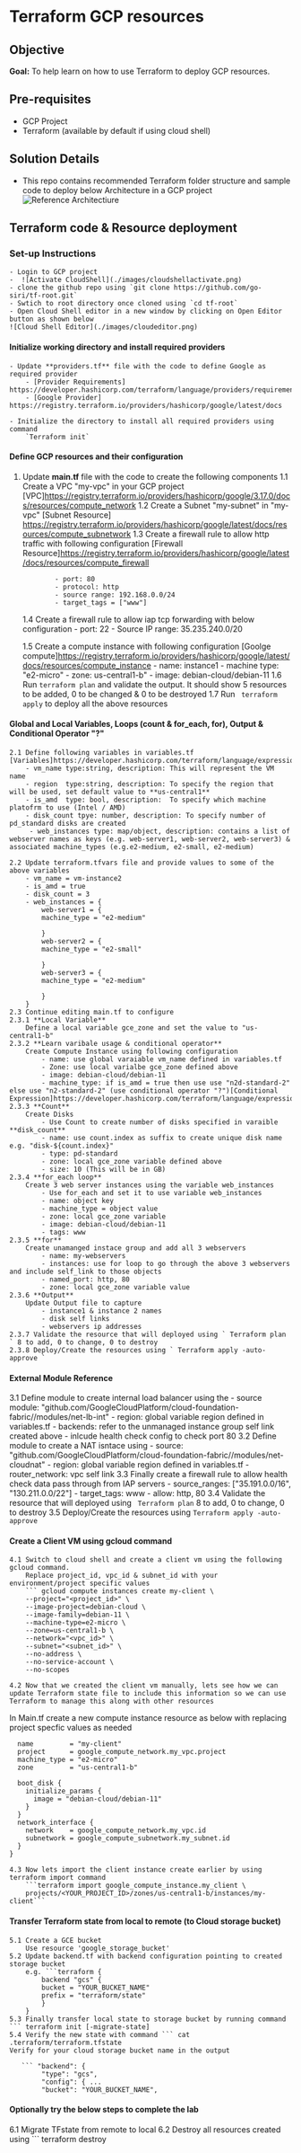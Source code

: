 # Terraform GCP resources

## Objective
**Goal:**  To help learn on how to use Terraform to deploy GCP resources.

## Pre-requisites
 - GCP Project
 - Terraform (available by default if using cloud shell)

## Solution Details
- This repo contains recommended Terraform folder structure and sample code to deploy below Architecture in a GCP project
![Reference Architectiure](./images/architecture.png) 


## Terraform code & Resource deployment
### Set-up Instructions
    - Login to GCP project
    -  ![Activate CloudShell](./images/cloudshellactivate.png) 
    - clone the github repo using `git clone https://github.com/go-siri/tf-root.git`
    - Swtich to root directory once cloned using `cd tf-root`
    - Open Cloud Shell editor in a new window by clicking on Open Editor button as shown below 
    ![Cloud Shell Editor](./images/cloudeditor.png) 

#### Initialize working directory and install required providers
    - Update **providers.tf** file with the code to define Google as required provider
        - [Provider Requirements] https://developer.hashicorp.com/terraform/language/providers/requirements
        - [Google Provider] https://registry.terraform.io/providers/hashicorp/google/latest/docs
 
    - Initialize the directory to install all required providers using command
        `Terraform init`

#### Define GCP resources and their configuration
 1. Update **main.tf** file with the code to create the following components
     1.1 Create a VPC "my-vpc" in your GCP project [VPC]https://registry.terraform.io/providers/hashicorp/google/3.17.0/docs/resources/compute_network
     1.2 Create a Subnet "my-subnet" in "my-vpc" [Subnet Resource] https://registry.terraform.io/providers/hashicorp/google/latest/docs/resources/compute_subnetwork
     1.3 Create a firewall rule to allow http traffic with following configuration [Firewall Resource]https://registry.terraform.io/providers/hashicorp/google/latest/docs/resources/compute_firewall

                - port: 80
                - protocol: http
                - source range: 192.168.0.0/24
                - target_tags = ["www"]

     1.4 Create a firewall rule to allow iap tcp forwarding with below configuration
               - port: 22
               - Source IP range: 35.235.240.0/20

     1.5 Create a compute instance with following configuration [Goolge compute]https://registry.terraform.io/providers/hashicorp/google/latest/docs/resources/compute_instance
               - name: instance1
               - machine type: "e2-micro"
               - zone: us-central1-b"
               - image: debian-cloud/debian-11
     1.6 Run `terraform plan` and validate the output. It should show 5 resources to be added, 0 to be changed & 0 to be destroyed
     1.7 Run ` terraform apply` to deploy all the above resources

#### Global and Local Variables, Loops (count & for_each, for), Output & Conditional Operator "?"
    2.1 Define following variables in variables.tf [Variables]https://developer.hashicorp.com/terraform/language/expressions/types
        - vm_name type:string, description: This will represent the VM name
        - region  type:string, description: To specify the region that will be used, set default value to **us-central1**
        - is_amd  type: bool, description:  To specify which machine platofrm to use (Intel / AMD)
        - disk_count tpye: number, description: To specify number of pd_standard disks are created 
         - web_instances type: map/object, description: contains a list of webserver names as keys (e.g. web-server1, web-server2, web-server3) & associated machine_types (e.g.e2-medium, e2-small, e2-medium)

    2.2 Update terraform.tfvars file and provide values to some of the above variables
        - vm_name = vm-instance2
        - is_amd = true
        - disk_count = 3
        - web_instances = {
            web-server1 = {
            machine_type = "e2-medium"
            
            }
            web-server2 = {
            machine_type = "e2-small"

            }
            web-server3 = {
            machine_type = "e2-medium"

            }
        }
    2.3 Continue editing main.tf to configure
    2.3.1 **Local Variable** 
        Define a local variable gce_zone and set the value to "us-central1-b"
    2.3.2 **Learn varibale usage & conditional operator** 
        Create Compute Instance using following configuration
            - name: use global varaiable vm_name defined in variables.tf 
            - Zone: use local varialbe gce_zone defined above
            - image: debian-cloud/debian-11
            - machine_type: if is_amd = true then use use "n2d-standard-2" else use "n2-standard-2" (use conditional operator "?")[Conditional Expression]https://developer.hashicorp.com/terraform/language/expressions/conditionals
    2.3.3 **Count**
        Create Disks
            - Use Count to create number of disks specified in varaible **disk_count**
            - name: use count.index as suffix to create unique disk name e.g. "disk-${count.index}"
            - type: pd-standard
            - zone: local gce_zone variable defined above
            - size: 10 (This will be in GB)
    2.3.4 **for_each loop**
        Create 3 web server instances using the variable web_instances
            - Use for_each and set it to use variable web_instances
            - name: object key
            - machine_type = object value
            - zone: local gce_zone variable
            - image: debian-cloud/debian-11
            - tags: www
    2.3.5 **for**
        Create unamanged instace group and add all 3 webservers
            - name: my-webservers
            - instances: use for loop to go through the above 3 webservers and include self_link to those objects
            - named_port: http, 80
            - zone: local gce_zone variable value
    2.3.6 **Output**
        Update Output file to capture 
            - instance1 & instance 2 names
            - disk self links
            - webservers ip addresses
    2.3.7 Validate the resource that will deployed using ` Terraform plan ` 8 to add, 0 to change, 0 to destroy
    2.3.8 Deploy/Create the resources using ` Terraform apply -auto-approve `

   #### External Module Reference 
   3.1 Define module to create internal load balancer using the 
        - source module: "github.com/GoogleCloudPlatform/cloud-foundation-fabric//modules/net-lb-int"
        - region: global variable region defined in variables.tf
        - backends: refer to the unmanaged instance group self link created above
        - inlcude health check config to check port 80
    3.2 Define module to create a NAT isntace using
        - source:  "github.com/GoogleCloudPlatform/cloud-foundation-fabric//modules/net-cloudnat"
        - region: global variable region defined in variables.tf
        - router_network: vpc self link
    3.3 Finally create a firewall rule to allow health check data pass through from IAP servers
       - source_ranges: ["35.191.0.0/16", "130.211.0.0/22"]
       - target_tags: www
       - allow: http, 80
    3.4 Validate the resource that will deployed using  ` Terraform plan` 8 to add, 0 to change, 0 to destroy
    3.5 Deploy/Create the resources using `Terraform apply -auto-approve` 

#### Create a Client VM using gcloud command
    4.1 Switch to cloud shell and create a client vm using the following gcloud command. 
        Replace project_id, vpc_id & subnet_id with your environment/project specific values
        ``` gcloud compute instances create my-client \
        --project="<project_id>" \
        --image-project=debian-cloud \
        --image-family=debian-11 \
        --machine-type=e2-micro \
        --zone=us-central1-b \
        --network="<vpc_id>" \
        --subnet="<subnet_id>" \
        --no-address \
        --no-service-account \
        --no-scopes

    4.2 Now that we created the client vm manually, lets see how we can update Terraform state file to include this information so we can use Terraform to manage this along with other resources
In Main.tf create a new compute instance resource as below with replacing project specfic values as needed
```resource "google_compute_instance" "my_client" {
  name         = "my-client"
  project      = google_compute_network.my_vpc.project
  machine_type = "e2-micro"
  zone         = "us-central1-b"

  boot_disk {
    initialize_params {
      image = "debian-cloud/debian-11"
    }
  }
  network_interface {
    network    = google_compute_network.my_vpc.id
    subnetwork = google_compute_subnetwork.my_subnet.id
  }
}
```

    4.3 Now lets import the client instance create earlier by using terraform import command
        ```terraform import google_compute_instance.my_client \
        projects/<YOUR_PROJECT_ID>/zones/us-central1-b/instances/my-client```

####  Transfer Terraform state from local to remote (to Cloud storage bucket)  
    5.1 Create a GCE bucket
        Use resource 'google_storage_bucket'
    5.2 Update backend.tf with backend configuration pointing to created storage bucket
        e.g. ```terraform {
            backend "gcs" {
            bucket = "YOUR_BUCKET_NAME"
            prefix = "terraform/state"
            }
        }
    5.3 Finally transfer local state to storage bucket by running command ``` terraform init [-migrate-state]
    5.4 Verify the new state with command ``` cat .terraform/terraform.tfstate
    Verify for your cloud storage bucket name in the output	

       ``` "backend": {
            "type": "gcs",
            "config": { ...
            "bucket": "YOUR_BUCKET_NAME",

#### Optionally try the below steps to complete the lab
6.1 Migrate TFstate from remote to local
6.2 Destroy all resources created using ``` terraform destroy